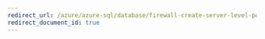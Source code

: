 ```yaml
---
redirect_url: /azure/azure-sql/database/firewall-create-server-level-portal-quickstart
redirect_document_id: true
---
```

